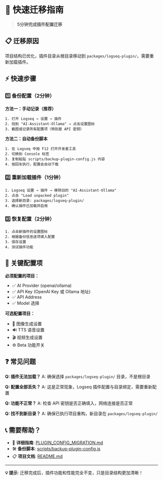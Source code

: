 # 🚀 快速迁移指南

> **5分钟完成插件配置迁移**

## 📋 迁移原因

项目结构已优化，插件目录从根目录移动到 `packages/logseq-plugin/`，需要重新加载插件。

## ⚡ 快速步骤

### 1️⃣ 备份配置（2分钟）

**方法一：手动记录（推荐）**
```
1. 打开 Logseq → 设置 → 插件
2. 找到 "AI-Assistant-Ollama" → 点击设置图标
3. 截图或记录所有配置项（特别是 API 密钥）
```

**方法二：自动备份脚本**
```
1. 在 Logseq 中按 F12 打开开发者工具
2. 切换到 Console 标签
3. 复制粘贴 scripts/backup-plugin-config.js 内容
4. 按回车执行，配置会自动下载
```

### 2️⃣ 重新加载插件（1分钟）

```
1. Logseq 设置 → 插件 → 移除旧的 "AI-Assistant-Ollama"
2. 点击 "Load unpacked plugin"
3. 选择新目录: packages/logseq-plugin/
4. 确认插件已加载并启用
```

### 3️⃣ 恢复配置（2分钟）

```
1. 点击新插件的设置图标
2. 根据备份信息逐项填入配置
3. 保存设置
4. 测试插件功能
```

## 🔧 关键配置项

**必须配置的项目：**
- ✅ AI Provider (openai/ollama)
- ✅ API Key (OpenAI Key 或 Ollama 地址)
- ✅ API Address
- ✅ Model 选择

**可选配置项目：**
- 🎨 图像生成设置
- 🔊 TTS 语音设置
- 🎬 视频生成设置
- ⚙️ Beta 功能开关

## ❓ 常见问题

**Q: 插件无法加载？**
A: 确保选择 `packages/logseq-plugin/` 目录，不是根目录

**Q: 配置全部丢失？**
A: 这是正常现象，Logseq 插件配置与目录绑定，需要重新配置

**Q: 功能不正常？**
A: 检查 API 密钥是否正确填入，网络连接是否正常

**Q: 找不到新目录？**
A: 确保已执行项目重构，新目录在 `packages/logseq-plugin/`

## 📞 需要帮助？

- 📖 **详细指南**: [PLUGIN_CONFIG_MIGRATION.md](PLUGIN_CONFIG_MIGRATION.md)
- 🛠️ **备份脚本**: [scripts/backup-plugin-config.js](scripts/backup-plugin-config.js)
- 📋 **项目文档**: [README.md](README.md)

---

**💡 提示**: 迁移完成后，插件功能和性能完全不变，只是目录结构更加清晰！